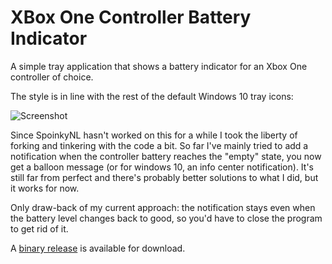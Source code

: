 # XBox One Controller Battery Indicator
A simple tray application that shows a battery indicator for an Xbox One controller of choice.

The style is in line with the rest of the default Windows 10 tray icons:

![Screenshot](http://i.imgur.com/MZl1F2I.png "Screenshot")

Since SpoinkyNL hasn't worked on this for a while I took the liberty of forking and tinkering with the code a bit. 
So far I've mainly tried to add a notification when the controller battery reaches the "empty" state, you now get a balloon message (or for windows 10, an info center notification).
It's still far from perfect and there's probably better solutions to what I did, but it works for now.

Only draw-back of my current approach: the notification stays even when the battery level changes back to good, so you'd have to close the program to get rid of it.

A [binary release](https://github.com/NiyaShy/XB1ControllerBatteryIndicator/releases) is available for download.
